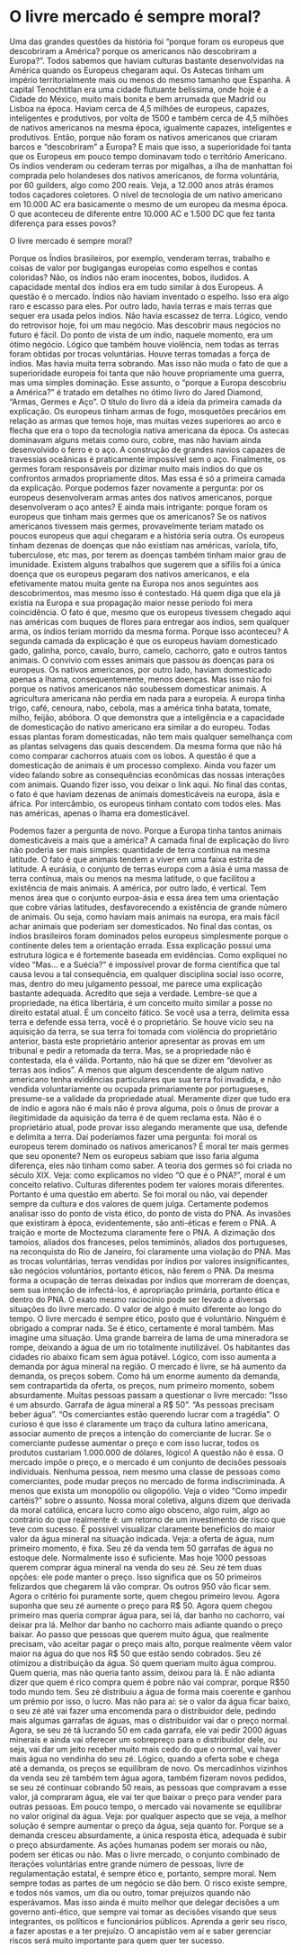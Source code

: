 # O livre mercado é sempre moral?

Uma das grandes questões da história foi “porque foram os europeus que descobriram a América? porque os americanos não descobriram a Europa?”. Todos sabemos que haviam culturas bastante desenvolvidas na América quando os Europeus chegaram aqui.
Os Astecas tinham um império territorialmente mais ou menos do mesmo tamanho que Espanha. A capital Tenochtitlan era uma cidade flutuante belíssima, onde hoje é a Cidade do México, muito mais bonita e bem arrumada que Madrid ou Lisboa na época.
Haviam cerca de 4,5 milhões de europeus, capazes, inteligentes e produtivos, por volta de 1500 e também cerca de 4,5 milhões de nativos americanos na mesma época, igualmente capazes, inteligentes e produtivos. Então, porque não foram os nativos americanos que criaram barcos e “descobriram” a Europa?
E mais que isso, a superioridade foi tanta que os Europeus em pouco tempo dominavam todo o território Americano. Os índios venderam ou cederam terras por migalhas, a ilha de manhattan foi comprada pelo holandeses dos nativos americanos, de forma voluntária, por 60 guilders, algo como 200 reais.
Veja, a 12.000 anos atrás éramos todos caçadores coletores. O nível de tecnologia de um nativo americano em 10.000 AC era basicamente o mesmo de um europeu da mesma época. O que aconteceu de diferente entre 10.000 AC e 1.500 DC que fez tanta diferença para esses povos?

O livre mercado é sempre moral?

Porque os Índios brasileiros, por exemplo, venderam terras, trabalho e coisas de valor por bugigangas europeias como espelhos e contas coloridas?
Não, os índios não eram inocentes, bobos, iludidos. A capacidade mental dos índios era em tudo similar à dos Europeus.
A questão é o mercado. Índios não haviam inventado o espelho. Isso era algo raro e escasso para eles. Por outro lado, havia terras e mais terras que sequer era usada pelos índios. Não havia escassez de terra.
Lógico, vendo do retrovisor hoje, foi um mau negócio. Mas descobrir maus negócios no futuro é fácil. Do ponto de vista de um índio, naquele momento, era um ótimo negócio.
Lógico que também houve violência, nem todas as terras foram obtidas por trocas voluntárias. Houve terras tomadas a força de índios. Mas havia muita terra sobrando.
Mas isso não muda o fato de que a superioridade europeia foi tanta que não houve propriamente uma guerra, mas uma simples dominação.
Esse assunto, o “porque a Europa descobriu a América?” é tratado em detalhes no ótimo livro do Jared Diamond, “Armas, Germes e Aço”. O título do livro dá a ideia da primeira camada da explicação.
Os europeus tinham armas de fogo, mosquetões precários em relação as armas que temos hoje, mas muitas vezes superiores ao arco e flecha que era o topo da tecnologia nativa americana da época.
Os astecas dominavam alguns metais como ouro, cobre, mas não haviam ainda desenvolvido o ferro e o aço. A construção de grandes navios capazes de travessias oceânicas é praticamente impossível sem o aço.
Finalmente, os germes foram responsáveis por dizimar muito mais índios do que os confrontos armados propriamente ditos.
Mas essa é só a primeira camada da explicação. Porque podemos fazer novamente a pergunta: por os europeus desenvolveram armas antes dos nativos americanos, porque desenvolveram o aço antes? E ainda mais intrigante: porque foram os europeus que tinham mais germes que os americanos? Se os nativos americanos tivessem mais germes, provavelmente teriam matado os poucos europeus que aqui chegaram e a história seria outra.
Os europeus tinham dezenas de doenças que não existiam nas américas, varíola, tifo, tuberculose, etc mas, por terem as doenças também tinham maior grau de imunidade. Existem alguns trabalhos que sugerem que a sífilis foi a única doença que os europeus pegaram dos nativos americanos, e ela efetivamente matou muita gente na Europa nos anos seguintes aos descobrimentos, mas mesmo isso é contestado. Há quem diga que ela já existia na Europa e sua propagação maior nesse período foi mera coincidência.
O fato é que, mesmo que os europeus tivessem chegado aqui nas américas com buques de flores para entregar aos índios, sem qualquer arma, os índios teriam morrido da mesma forma.
Porque isso aconteceu? A segunda camada da explicação é que os europeus haviam domesticado gado, galinha, porco, cavalo, burro, camelo, cachorro, gato e outros tantos animais. O convívio com esses animais que passou as doenças para os europeus. Os nativos americanos, por outro lado, haviam domesticado apenas a lhama, consequentemente, menos doenças.
Mas isso não foi porque os nativos americanos não soubessem domesticar animais. A agricultura americana não perdia em nada para a europeia. A europa tinha trigo, café, cenoura, nabo, cebola, mas a américa tinha batata, tomate, milho, feijão, abóbora. O que demonstra que a inteligência e a capacidade de domesticação do nativo americano era similar a do europeu.
Todas essas plantas foram domesticadas, não tem mais qualquer semelhança com as plantas selvagens das quais descendem. Da mesma forma que não há como comparar cachorros atuais com os lobos.
A questão é que a domesticação de animais é um processo complexo. Ainda vou fazer um vídeo falando sobre as consequências econômicas das nossas interações com animais. Quando fizer isso, vou deixar o link aqui.
No final das contas, o fato é que haviam dezenas de animais domesticáveis na europa, ásia e áfrica. Por intercâmbio, os europeus tinham contato com todos eles. Mas nas américas, apenas o lhama era domesticável.

Podemos fazer a pergunta de novo. Porque a Europa tinha tantos animais domesticáveis a mais que a américa? A camada final de explicação do livro não poderia ser mais simples: quantidade de terra contínua na mesma latitude.
O fato é que animais tendem a viver em uma faixa estrita de latitude. A eurásia, o conjunto de terras europa com a ásia é uma massa de terra contínua, mais ou menos na mesma latitude, o que facilitou a existência de mais animais. A américa, por outro lado, é vertical.
Tem menos área que o conjunto eurpoa-ásia e essa área tem uma orientação que cobre várias latitudes, desfavorecendo a existência de grande número de animais.
Ou seja, como haviam mais animais na europa, era mais fácil achar animais que poderiam ser domesticados. No final das contas, os índios brasileiros foram dominados pelos europeus simplesmente porque o continente deles tem a orientação errada.
Essa explicação possui uma estrutura lógica e é fortemente baseada em evidências. Como expliquei no vídeo “Mas... e a Suécia?” é impossível provar de forma científica que tal causa levou a tal consequência, em qualquer disciplina social isso ocorre, mas, dentro do meu julgamento pessoal, me parece uma explicação bastante adequada. Acredito que seja a verdade.
Lembre-se que a propriedade, na ética libertária, é um conceito muito similar a posse no direito estatal atual. É um conceito fático. Se você usa a terra, delimita essa terra e defende essa terra, você é o proprietário.
Se houve vício seu na aquisição da terra, se sua terra foi tomada com violência do proprietário anterior, basta este proprietário anterior apresentar as provas em um tribunal e pedir a retomada da terra.
Mas, se a propriedade não é contestada, ela é válida. Portanto, não há que se dizer em “devolver as terras aos índios”. A menos que algum descendente de algum nativo americano tenha evidências particulares que sua terra foi invadida, e não vendida voluntariamente ou ocupada primariamente por portugueses, presume-se a validade da propriedade atual.
Meramente dizer que tudo era de índio e agora não é mais não é prova alguma, pois o ônus de provar a ilegitimidade da aquisição da terra é de quem reclama esta. Não é o proprietário atual, pode provar isso alegando meramente que usa, defende e delimita a terra.
Daí poderíamos fazer uma pergunta: foi moral os europeus terem dominado os nativos americanos? É moral ter mais germes que seu oponente? Nem os europeus sabiam que isso faria alguma diferença, eles não tinham como saber. A teoria dos germes só foi criada no século XIX.
Veja: como explicamos no vídeo “O que é o PNA?”, moral é um conceito relativo. Culturas diferentes podem ter valores morais diferentes. Portanto é uma questão em aberto. Se foi moral ou não, vai depender sempre da cultura e dos valores de quem julga.
Certamente podemos analisar isso do ponto de vista ético, do ponto de vista do PNA. As invasões que existiram à época, evidentemente, são anti-éticas e ferem o PNA. A traição e morte de Moctezuma claramente fere o PNA. A dizimação dos tamoios, aliados dos franceses, pelos temiminós, aliados dos portugueses, na reconquista do Rio de Janeiro, foi claramente uma violação do PNA.
Mas as trocas voluntárias, terras vendidas por índios por valores insignificantes, são negócios voluntários, portanto éticos, não ferem o PNA. Da mesma forma a ocupação de terras deixadas por índios que morreram de doenças, sem sua intenção de infectá-los, é apropriação primária, portanto ética e dentro do PNA.
O exato mesmo raciocínio pode ser levado a diversas situações do livre mercado. O valor de algo é muito diferente ao longo do tempo. O livre mercado é sempre ético, posto que é voluntário. Ninguém é obrigado a comprar nada. Se é ético, certamente é moral também.
Mas imagine uma situação. Uma grande barreira de lama de uma mineradora se rompe, deixando a água de um rio totalmente inutilizável. Os habitantes das cidades rio abaixo ficam sem água potável.
Lógico, com isso aumenta a demanda por água mineral na região. O mercado é livre, se há aumento da demanda, os preços sobem. Como há um enorme aumento da demanda, sem contrapartida da oferta, os preços, num primeiro momento, sobem absurdamente.
Muitas pessoas passam a questionar o livre mercado: “Isso é um absurdo. Garrafa de água mineral a R$ 50”. “As pessoas precisam beber água”. “Os comerciantes estão querendo lucrar com a tragédia”.
O curioso é que isso é claramente um traço da cultura latino americana, associar aumento de preços a intenção do comerciante de lucrar. Se o comerciante pudesse aumentar o preço e com isso lucrar, todos os produtos custariam 1.000.000 de dólares, lógico! A questão não é essa. O mercado impõe o preço, e o mercado é um conjunto de decisões pessoais individuais.
Nenhuma pessoa, nem mesmo uma classe de pessoas como comerciantes, pode mudar preços no mercado de forma indiscriminada. A menos que exista um monopólio ou oligopólio. Veja o vídeo “Como impedir cartéis?” sobre o assunto.
Nossa moral coletiva, alguns dizem que derivada da moral católica, encara lucro como algo obsceno, algo ruim, algo ao contrário do que realmente é: um retorno de um investimento de risco que teve com sucesso.
É possível visualizar claramente benefícios do maior valor da água mineral na situação indicada. Veja: a oferta de água, num primeiro momento, é fixa. Seu zé da venda tem 50 garrafas de água no estoque dele. Normalmente isso é suficiente. Mas hoje 1000 pessoas querem comprar água mineral na venda do seu zé.
Seu zé tem duas opções: ele pode manter o preço. Isso significa que os 50 primeiros felizardos que chegarem lá vão comprar. Os outros 950 vão ficar sem. Agora o critério foi puramente sorte, quem chegou primeiro levou.
Agora suponha que seu zé aumente o preço para R$ 50. Agora quem chegou primeiro mas queria comprar água para, sei lá, dar banho no cachorro, vai deixar pra lá. Melhor dar banho no cachorro mais adiante quando o preço baixar.
Ao passo que pessoas que querem muito água, que realmente precisam, vão aceitar pagar o preço mais alto, porque realmente vêem valor maior na água do que nos R$ 50 que estão sendo cobrados.
Seu zé otimizou a distribuição da água. Só quem queriam muito água comprou. Quem queria, mas não queria tanto assim, deixou para lá. E não adianta dizer que quem é rico compra quem é pobre não vai comprar, porque R$50 todo mundo tem.
Seu zé distribuiu a água de forma mais coerente e ganhou um prêmio por isso, o lucro.
Mas não para aí: se o valor da água ficar baixo, o seu zé até vai fazer uma encomenda para o distribuidor dele, pedindo mais algumas garrafas de águas, mas o distribuidor vai dar o preço normal.
Agora, se seu zé tá lucrando 50 em cada garrafa, ele vai pedir 2000 águas minerais e ainda vai oferecer um sobrepreço para o distribuidor dele, ou seja, vai dar um jeito receber muito mais cedo do que o normal, vai haver mais água no vendinha do seu zé.
Lógico, quando a oferta sobe e chega até a demanda, os preços se equilibram de novo. Os mercadinhos vizinhos da venda seu zé também tem água agora, também fizeram novos pedidos, se seu zé continuar cobrando 50 reais, as pessoas que compravam a esse valor, já compraram água, ele vai ter que baixar o preço para vender para outras pessoas.
Em pouco tempo, o mercado vai novamente se equilibrar no valor original da água.
Veja: por qualquer aspecto que se veja, a melhor solução é sempre aumentar o preço da água, seja quanto for. Porque se a demanda cresceu absurdamente, a única resposta ética, adequada é subir o preço absurdamente.
As ações humanas podem ser morais ou não, podem ser éticas ou não. Mas o livre mercado, o conjunto combinado de iterações voluntárias entre grande número de pessoas, livre de regulamentação estatal, é sempre ético e, portanto, sempre moral.
Nem sempre todas as partes de um negócio se dão bem. O risco existe sempre, e todos nós vamos, um dia ou outro, tomar prejuízos quando não esperávamos.
Mas isso ainda é muito melhor que delegar decisões a um governo anti-ético, que sempre vai tomar as decisões visando que seus integrantes, os políticos e funcionários públicos.
Aprenda a gerir seu risco, a fazer apostas e a ter prejuízo. O ancapistão vem aí e saber gerenciar riscos será muito importante para quem quer ter sucesso.
